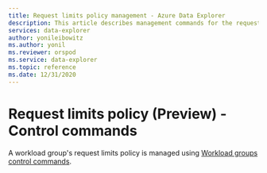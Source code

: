 ```yaml
---
title: Request limits policy management - Azure Data Explorer
description: This article describes management commands for the request limits policy in Azure Data Explorer.
services: data-explorer
author: yonileibowitz
ms.author: yonil
ms.reviewer: orspod
ms.service: data-explorer
ms.topic: reference
ms.date: 12/31/2020
---
```

# Request limits policy (Preview) - Control commands

A workload group's request limits policy is managed using [Workload groups control commands](workload-groups-commands.md).
